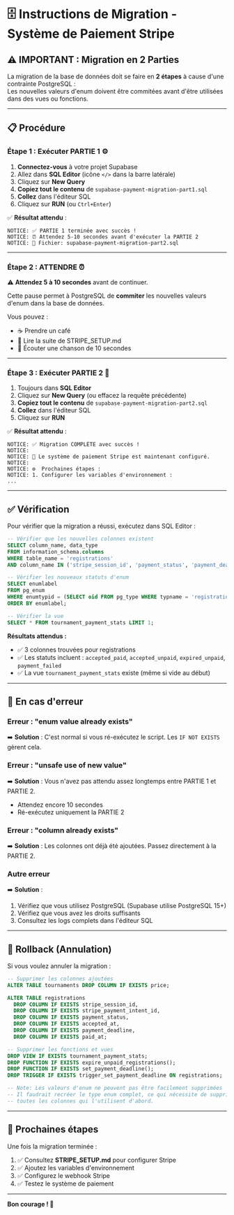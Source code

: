 # 🗄️ Instructions de Migration - Système de Paiement Stripe

## ⚠️ IMPORTANT : Migration en 2 Parties

La migration de la base de données doit se faire en **2 étapes** à cause d'une contrainte PostgreSQL :  
Les nouvelles valeurs d'enum doivent être commitées avant d'être utilisées dans des vues ou fonctions.

---

## 📋 Procédure

### Étape 1 : Exécuter PARTIE 1 ⚙️

1. **Connectez-vous** à votre projet Supabase
2. Allez dans **SQL Editor** (icône `</>` dans la barre latérale)
3. Cliquez sur **New Query**
4. **Copiez tout le contenu** de `supabase-payment-migration-part1.sql`
5. **Collez** dans l'éditeur SQL
6. Cliquez sur **RUN** (ou `Ctrl+Enter`)

✅ **Résultat attendu** :
```
NOTICE: ✅ PARTIE 1 terminée avec succès !
NOTICE: ⏰ Attendez 5-10 secondes avant d'exécuter la PARTIE 2
NOTICE: 📄 Fichier: supabase-payment-migration-part2.sql
```

---

### Étape 2 : ATTENDRE ⏰

⚠️ **Attendez 5 à 10 secondes** avant de continuer.

Cette pause permet à PostgreSQL de **commiter** les nouvelles valeurs d'enum dans la base de données.

Vous pouvez :
- ☕ Prendre un café
- 📖 Lire la suite de STRIPE_SETUP.md
- 🎵 Écouter une chanson de 10 secondes

---

### Étape 3 : Exécuter PARTIE 2 🎯

1. Toujours dans **SQL Editor**
2. Cliquez sur **New Query** (ou effacez la requête précédente)
3. **Copiez tout le contenu** de `supabase-payment-migration-part2.sql`
4. **Collez** dans l'éditeur SQL
5. Cliquez sur **RUN**

✅ **Résultat attendu** :
```
NOTICE: ✅ Migration COMPLÈTE avec succès !
NOTICE: 
NOTICE: 🎉 Le système de paiement Stripe est maintenant configuré.
NOTICE: 
NOTICE: ⚙️  Prochaines étapes :
NOTICE: 1. Configurer les variables d'environnement :
...
```

---

## ✅ Vérification

Pour vérifier que la migration a réussi, exécutez dans SQL Editor :

```sql
-- Vérifier que les nouvelles colonnes existent
SELECT column_name, data_type 
FROM information_schema.columns 
WHERE table_name = 'registrations' 
AND column_name IN ('stripe_session_id', 'payment_status', 'payment_deadline');

-- Vérifier les nouveaux statuts d'enum
SELECT enumlabel 
FROM pg_enum 
WHERE enumtypid = (SELECT oid FROM pg_type WHERE typname = 'registration_status')
ORDER BY enumlabel;

-- Vérifier la vue
SELECT * FROM tournament_payment_stats LIMIT 1;
```

**Résultats attendus :**
- ✅ 3 colonnes trouvées pour registrations
- ✅ Les statuts incluent : `accepted_paid`, `accepted_unpaid`, `expired_unpaid`, `payment_failed`
- ✅ La vue `tournament_payment_stats` existe (même si vide au début)

---

## 🚨 En cas d'erreur

### Erreur : "enum value already exists"

➡️ **Solution** : C'est normal si vous ré-exécutez le script. Les `IF NOT EXISTS` gèrent cela.

### Erreur : "unsafe use of new value"

➡️ **Solution** : Vous n'avez pas attendu assez longtemps entre PARTIE 1 et PARTIE 2.
- Attendez encore 10 secondes
- Ré-exécutez uniquement la PARTIE 2

### Erreur : "column already exists"

➡️ **Solution** : Les colonnes ont déjà été ajoutées. Passez directement à la PARTIE 2.

### Autre erreur

➡️ **Solution** : 
1. Vérifiez que vous utilisez PostgreSQL (Supabase utilise PostgreSQL 15+)
2. Vérifiez que vous avez les droits suffisants
3. Consultez les logs complets dans l'éditeur SQL

---

## 📝 Rollback (Annulation)

Si vous voulez annuler la migration :

```sql
-- Supprimer les colonnes ajoutées
ALTER TABLE tournaments DROP COLUMN IF EXISTS price;

ALTER TABLE registrations 
  DROP COLUMN IF EXISTS stripe_session_id,
  DROP COLUMN IF EXISTS stripe_payment_intent_id,
  DROP COLUMN IF EXISTS payment_status,
  DROP COLUMN IF EXISTS accepted_at,
  DROP COLUMN IF EXISTS payment_deadline,
  DROP COLUMN IF EXISTS paid_at;

-- Supprimer les fonctions et vues
DROP VIEW IF EXISTS tournament_payment_stats;
DROP FUNCTION IF EXISTS expire_unpaid_registrations();
DROP FUNCTION IF EXISTS set_payment_deadline();
DROP TRIGGER IF EXISTS trigger_set_payment_deadline ON registrations;

-- Note: Les valeurs d'enum ne peuvent pas être facilement supprimées
-- Il faudrait recréer le type enum complet, ce qui nécessite de supprimer
-- toutes les colonnes qui l'utilisent d'abord.
```

---

## 🎯 Prochaines étapes

Une fois la migration terminée :

1. ✅ Consultez **STRIPE_SETUP.md** pour configurer Stripe
2. ✅ Ajoutez les variables d'environnement
3. ✅ Configurez le webhook Stripe
4. ✅ Testez le système de paiement

---

**Bon courage ! 🚀**

